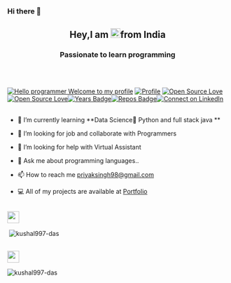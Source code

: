 ### Hi there 👋 

<!--
**priya510/priya510** is a ✨ _special_ ✨ repository because its `README.md` (this file) appears on your GitHub profile.-->



<h2 align="center"> Hey,I am  <img height="22" src="https://img.shields.io/badge/Priya - Singh -yellow.svg?&style=for-the-badge&logo=KushalDas&logoColor=blue" />from India</h1>
<h3 align="center">Passionate to learn programming </h3> <br><br>

[![Hello programmer Welcome to my profile](https://img.shields.io/badge/Hello,Programmer!-Welcome<3-brightgreen.svg?style=flat&logo=github)](https://github.com/priya510) [![Profile](https://Visitor-badge.glitch.me/badge?page_id=priya510.profileviews-badge)](https://github.com/priya510) [![Open Source Love](https://img.shields.io/github/followers/priya510?style=social)](https://github.com/priya510?tab=followers)[![Open Source Love](https://badges.frapsoft.com/os/v2/open-source.svg?v=103)](https://github.com/priya510)[![Years Badge](https://badges.pufler.dev/years/priya510)](https://badges.pufler.dev/years/priya510)[![Repos Badge](https://badges.pufler.dev/repos/priya510)](https://badges.pufler.dev/repos/priya510)[![Connect on LinkedIn](https://img.shields.io/badge/--linkedin?label=LinkedIn&logo=LinkedIn&style=social)](https://www.linkedin.com/in/priya-singh-55b702184/)
<br><br>


- 🌱 I’m currently learning **Data Science🤩 Python and full stack java **

- 👯 I’m looking for job and collaborate with Programmers

- 🤝 I’m looking for help with Virtual Assistant

- 💬 Ask me about programming languages..

- 📫 How to reach me priyaksingh98@gmail.com

- 💻 All of my projects are available at [Portfolio](https://github.com/priya510/)

<br>
<img height="27" src="https://img.shields.io/badge/GitHub - Stats-orange.svg?&style=for-the-badge&logo=KushalDas&logoColor=blue" /><p>&nbsp;<img align="center" src="https://github-readme-stats.vercel.app/api?username=priya510&show_icons=true&theme=tokyonight" alt="kushal997-das" /></p>
<br><img height="27" src="https://img.shields.io/badge/Most used - languages-pink.svg?&style=for-the-badge&logo=KushalDas&logoColor=blue" />
<p><img align="left" src="https://github-readme-stats.vercel.app/api/top-langs/?username=priya510&layout=compact&hide=html&theme=highcontrast" alt="kushal997-das" /></p>

<br>
<br>
